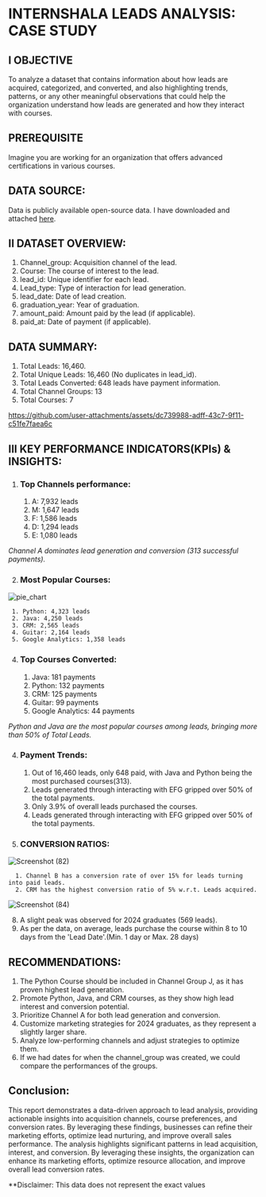 # INTERNSHALA LEADS ANALYSIS: CASE STUDY


## I OBJECTIVE

  To analyze a dataset that contains information about how leads are acquired, categorized, and converted, and also
  highlighting trends, patterns, or any other meaningful observations that could help the organization understand
  how leads are generated and how they interact with courses.

## PREREQUISITE

  Imagine you are working for an organization that offers advanced certifications in various courses.

## DATA SOURCE:
  Data is publicly available open-source data. I have downloaded and attached [here](https://github.com/SujalDubey/Internshala_Leads_Analysis-CaseStudy/blob/main/raw_data.csv).
  
## II DATASET OVERVIEW:
  1. Channel_group: Acquisition channel of the lead.
  2. Course: The course of interest to the lead.
  3. lead_id: Unique identifier for each lead.
  4. Lead_type: Type of interaction for lead generation.
  5. lead_date: Date of lead creation.
  6. graduation_year: Year of graduation.
  7. amount_paid: Amount paid by the lead (if applicable).
  8. paid_at: Date of payment (if applicable).


## DATA SUMMARY:
  1. Total Leads: 16,460.
  2. Total Unique Leads: 16,460 (No duplicates in lead_id).
  3. Total Leads Converted: 648 leads have payment information.
  4. Total Channel Groups: 13
  5. Total Courses: 7

https://github.com/user-attachments/assets/dc739988-adff-43c7-9f11-c51fe7faea6c


## III KEY PERFORMANCE INDICATORS(KPIs) & INSIGHTS:
  1. ### Top Channels performance:
     1. A: 7,932 leads
     2. M: 1,647 leads
     3. F: 1,586 leads
     4. D: 1,294 leads
     5. E: 1,080 leads
     
  _Channel A dominates lead generation and conversion (313 successful payments)._

  2. ### Most Popular Courses:
![pie_chart](https://github.com/user-attachments/assets/a2b3121c-f57a-4bda-b900-29158b8f11cb)

     1. Python: 4,323 leads
     2. Java: 4,250 leads
     3. CRM: 2,565 leads
     4. Guitar: 2,164 leads
     5. Google Analytics: 1,358 leads

  4. ### Top Courses Converted:
     1. Java: 181 payments
     2. Python: 132 payments
     3. CRM: 125 payments
     4. Guitar: 99 payments
     5. Google Analytics: 44 payments
  
  _Python and Java are the most popular courses among leads, bringing more than
50% of Total Leads._

  4. ### Payment Trends:
     1. Out of 16,460 leads, only 648 paid, with Java and Python being the most
          purchased courses(313).
     2. Leads generated through interacting with EFG gripped over 50% of the total
          payments.
     3. Only 3.9% of overall leads purchased the courses.
     4. Leads generated through interacting with EFG gripped over 50% of the total
          payments.

  6. ### CONVERSION RATIOS:
![Screenshot (82)](https://github.com/user-attachments/assets/91b0eea4-62f5-4a2b-9b3b-5037f117d883)

      1. Channel B has a conversion rate of over 15% for leads turning into paid leads.
      2. CRM has the highest conversion ratio of 5% w.r.t. Leads acquired.
  
![Screenshot (84)](https://github.com/user-attachments/assets/65178635-41f7-4c23-9ef7-09fcb4f5449d)

  8. A slight peak was observed for 2024 graduates (569 leads).
  9. As per the data, on average, leads purchase the course within 8 to 10 days from the
      'Lead Date'.(Min. 1 day or Max. 28 days)


## RECOMMENDATIONS:
  1. The Python Course should be included in Channel Group J, as it has proven highest lead generation.
  2. Promote Python, Java, and CRM courses, as they show high lead interest and conversion potential.
  3. Prioritize Channel A for both lead generation and conversion.
  4. Customize marketing strategies for 2024 graduates, as they represent a slightly larger share.
  5. Analyze low-performing channels and adjust strategies to optimize them.
  6. If we had dates for when the channel_group was created, we could compare the performances of the groups.

## Conclusion:
  This report demonstrates a data-driven approach to lead analysis, providing actionable insights into acquisition channels, course preferences, and conversion rates. By leveraging these findings, businesses can refine their marketing efforts, optimize lead nurturing,     and improve overall sales performance. The analysis highlights significant patterns in lead acquisition, interest, and conversion. By leveraging these insights, the organization can enhance its marketing efforts, optimize resource allocation, and improve overall lead    conversion rates.

**Disclaimer: This data does not represent the exact values





